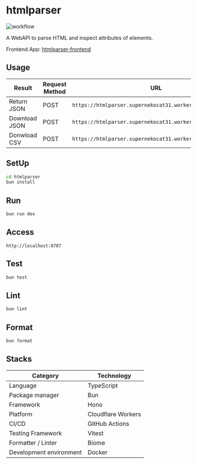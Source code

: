 # htmlparser

![workflow](https://github.com/superneko160/htmlparser-backend/actions/workflows/deploy.yml/badge.svg)

A WebAPI to parse HTML and inspect attributes of elements.

Frontend App: [htmlparser-frontend](https://github.com/superneko160/htmlparser-frontend)

## Usage

| Result | Request Method | URL |
| ---- | ---- | ---- |
| Return JSON | POST | ```https://htmlparser.supernekocat31.workers.dev/parse``` |
| Download JSON | POST | ```https://htmlparser.supernekocat31.workers.dev/parse/json``` |
| Donwload CSV | POST | ```https://htmlparser.supernekocat31.workers.dev/parse/csv``` |

## SetUp

```bash
cd htmlparser
bun install
```

## Run

```bash
bun run dev
```

## Access

```
http://localhost:8787
```

## Test

```bash
bun test
```

## Lint

```bash
bun lint
```

## Format

```bash
bun format
```

## Stacks

| Category | Technology |
| ---- | ---- |
| Language | TypeScript |
| Package manager | Bun |
| Framework | Hono |
| Platform | Cloudflare Workers |
| CI/CD | GitHub Actions |
| Testing Framework | Vitest |
| Formatter / Linter | Biome |
| Development environment | Docker |
